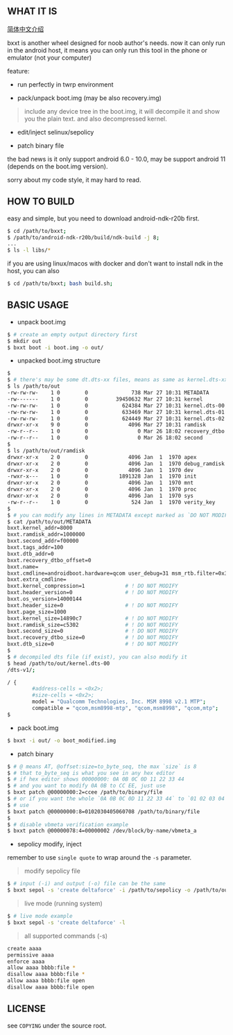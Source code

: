 ## WHAT IT IS

[简体中文介绍](README_zh.md)

bxxt is another wheel designed for noob author's needs.
now it can only run in the android host, it means you can only
run this tool in the phone or emulator (not your computer)

feature:
* run perfectly in twrp environment

* pack/unpack boot.img (may be also recovery.img)

> include any device tree in the boot.img, it will decompile it and show you the plain text.
> and also decompressed kernel.

* edit/inject selinux/sepolicy

* patch binary file

the bad news is it only support android 6.0 - 10.0,
may be support android 11 (depends on the boot.img version).

sorry about my code style, it may hard to read.

## HOW TO BUILD

easy and simple, but you need to download android-ndk-r20b first.

```bash
$ cd /path/to/bxxt;
$ /path/to/android-ndk-r20b/build/ndk-build -j 8;
...
$ ls -l libs/*
```

if you are using linux/macos with docker and don't want to install ndk in the host, you can also

```bash
$ cd /path/to/bxxt; bash build.sh;
```

## BASIC USAGE

* unpack boot.img

```bash
$ # create an empty output directory first
$ mkdir out
$ bxxt boot -i boot.img -o out/
```

* unpacked boot.img structure

```bash
$
$ # there's may be some dt.dts-xx files, means as same as kernel.dts-xx
$ ls /path/to/out
-rw-rw-rw-    1 0        0              738 Mar 27 10:31 METADATA       # meta data
-rw-------    1 0        0         39450632 Mar 27 10:31 kernel         # decompressed linux kernel
-rw-rw-rw-    1 0        0           624384 Mar 27 10:31 kernel.dts-00  # device tree (plain text, you can modify it)
-rw-rw-rw-    1 0        0           633469 Mar 27 10:31 kernel.dts-01
-rw-rw-rw-    1 0        0           624449 Mar 27 10:31 kernel.dts-02
drwxr-xr-x    9 0        0             4096 Mar 27 10:31 ramdisk        # ramdisk directory
-rw-r--r--    1 0        0                0 Mar 26 18:02 recovery_dtbo  # recovery_dtbo file
-rw-r--r--    1 0        0                0 Mar 26 18:02 second         # second file
$
$ ls /path/to/out/ramdisk
drwxr-xr-x    2 0        0             4096 Jan  1  1970 apex
drwxr-xr-x    2 0        0             4096 Jan  1  1970 debug_ramdisk
drwxr-xr-x    2 0        0             4096 Jan  1  1970 dev
-rwxr-x---    1 0        0          1891328 Jan  1  1970 init
drwxr-xr-x    2 0        0             4096 Jan  1  1970 mnt
drwxr-xr-x    2 0        0             4096 Jan  1  1970 proc
drwxr-xr-x    2 0        0             4096 Jan  1  1970 sys
-rw-r--r--    1 0        0              524 Jan  1  1970 verity_key
$
$ # you can modify any lines in METADATA except marked as `DO NOT MODIFY` below
$ cat /path/to/out/METADATA
bxxt.kernel_addr=8000
bxxt.ramdisk_addr=1000000
bxxt.second_addr=f00000
bxxt.tags_addr=100
bxxt.dtb_addr=0
bxxt.recovery_dtbo_offset=0
bxxt.name=
bxxt.cmdline=androidboot.hardware=qcom user_debug=31 msm_rtb.filter=0x37
bxxt.extra_cmdline=
bxxt.kernel_compression=1             # ! DO NOT MODIFY
bxxt.header_version=0                 # ! DO NOT MODIFY
bxxt.os_version=14000144
bxxt.header_size=0                    # ! DO NOT MODIFY
bxxt.page_size=1000
bxxt.kernel_size=14890c7              # ! DO NOT MODIFY
bxxt.ramdisk_size=c5302               # ! DO NOT MODIFY
bxxt.second_size=0                    # ! DO NOT MODIFY
bxxt.recovery_dtbo_size=0             # ! DO NOT MODIFY
bxxt.dtb_size=0                       # ! DO NOT MODIFY
$
$ # decompiled dts file (if exist), you can also modify it
$ head /path/to/out/kernel.dts-00
/dts-v1/;

/ {
        #address-cells = <0x2>;
        #size-cells = <0x2>;
        model = "Qualcomm Technologies, Inc. MSM 8998 v2.1 MTP";
        compatible = "qcom,msm8998-mtp", "qcom,msm8998", "qcom,mtp";
$
```

* pack boot.img

```bash
$ bxxt -i out/ -o boot_modified.img
```

* patch binary

```bash
$ # @ means AT, @offset:size=to_byte_seq, the max `size` is 8
$ # that to_byte_seq is what you see in any hex editor
$ # if hex editor shows 00000000: 0A 0B 0C 0D 11 22 33 44
$ # and you want to modify 0A 0B to CC EE, just use
$ bxxt patch @00000000:2=ccee /path/to/binary/file
$ # or if you want the whole `0A 0B 0C 0D 11 22 33 44` to `01 02 03 04 05 06 07 08`
$ # use
$ bxxt patch @00000000:8=0102030405060708 /path/to/binary/file
$
$ # disable vbmeta verification example
$ bxxt patch @00000078:4=00000002 /dev/block/by-name/vbmeta_a
```

* sepolicy modify, inject

remember to use `single quote` to wrap around the `-s` parameter.

> modify sepolicy file

```bash
$ # input (-i) and output (-o) file can be the same
$ bxxt sepol -s 'create deltaforce' -i /path/to/sepolicy -o /path/to/out/sepolicy
```

> live mode (running system)

```bash
$ # live mode example
$ bxxt sepol -s 'create deltaforce' -l
```

> all supported commands (-s)

```bash
create aaaa
permissive aaaa
enforce aaaa
allow aaaa bbbb:file *
disallow aaaa bbbb:file *
allow aaaa bbbb:file open
disallow aaaa bbbb:file open
```

## LICENSE

see `COPYING` under the source root.
